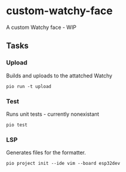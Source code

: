 # custom-watchy-face
A custom Watchy face - WIP

## Tasks
### Upload
Builds and uploads to the attatched Watchy
```
pio run -t upload
```
### Test
Runs unit tests - currently nonexistant
```
pio test
```
### LSP
Generates files for the formatter.
```
pio project init --ide vim --board esp32dev
```
